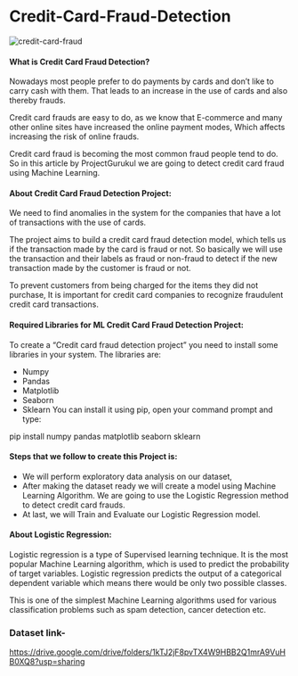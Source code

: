 # Credit-Card-Fraud-Detection

  ![credit-card-fraud](https://github.com/user-attachments/assets/eef97a95-f8d2-443e-a3d8-2b8285fcc536)

#### What is Credit Card Fraud Detection?
Nowadays most people prefer to do payments by cards and don’t like to carry cash with them. That leads to an increase in the use of cards and also thereby frauds.

Credit card frauds are easy to do, as we know that E-commerce and many other online sites have increased the online payment modes, Which affects increasing the risk of online frauds.

Credit card fraud is becoming the most common fraud people tend to do. So in this article by ProjectGurukul we are going to detect credit card fraud using Machine Learning.

#### About Credit Card Fraud Detection Project:
We need to find anomalies in the system for the companies that have a lot of transactions with the use of cards.

The project aims to build a credit card fraud detection model, which tells us if the transaction made by the card is fraud or not. So basically we will use the transaction and their labels as fraud or non-fraud to detect if the new transaction made by the customer is fraud or not.

To prevent customers from being charged for the items they did not purchase, It is important for credit card companies to recognize fraudulent credit card transactions.

#### Required Libraries for ML Credit Card Fraud Detection Project:
To create a “Credit card fraud detection project” you need to install some libraries in your system. The libraries are:

- Numpy
- Pandas
- Matplotlib
- Seaborn
- Sklearn
You can install it using pip, open your command prompt and type:

pip install numpy pandas matplotlib seaborn sklearn

#### Steps that we follow to create this Project is:
- We will perform exploratory data analysis on our dataset,
- After making the dataset ready we will create a model using Machine Learning Algorithm. We are going to use the Logistic Regression method to detect credit card frauds.
- At last, we will Train and Evaluate our Logistic Regression model.

#### About Logistic Regression:
Logistic regression is a type of Supervised learning technique. It is the most popular Machine Learning algorithm, which is used to predict the probability of target variables. Logistic regression predicts the output of a categorical dependent variable which means there would be only two possible classes.

This is one of the simplest Machine Learning algorithms used for various classification problems such as spam detection, cancer detection etc.

### Dataset link- 
https://drive.google.com/drive/folders/1kTJ2jF8pvTX4W9HBB2Q1mrA9VuHB0XQ8?usp=sharing

